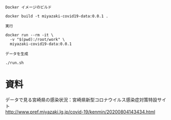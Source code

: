 ```
Docker イメージのビルド

docker build -t miyazaki-covid19-data:0.0.1 .

実行

docker run --rm -it \
  -v "$(pwd):/root/work" \
  miyazaki-covid19-data:0.0.1

データを生成

./run.sh
```


# 資料

データで見る宮崎県の感染状況：宮崎県新型コロナウイルス感染症対策特設サイト  
http://www.pref.miyazaki.lg.jp/covid-19/kenmin/20200804143434.html
